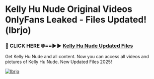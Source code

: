 # Kelly Hu Nude Original Videos 0nlyFans Leaked - Files Updated! (lbrjo)

<h3>🔴 CLICK HERE 🌐==►► <a href="https://tinyurl.com/52m3yx9h" rel="nofollow">Kelly Hu Nude Updated Files</a></h3>

Get Kelly Hu Nude and all content. Now you can access all videos and pictures of Kelly Hu Nude. New Updated Files 2025!

[![lbrjo](https://i.imgur.com/TnHtlc8.gif)](https://tinyurl.com/52m3yx9h)
